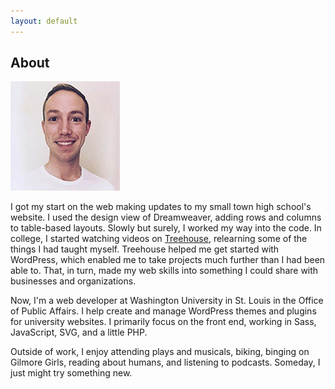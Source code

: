 ```yaml
---
layout: default
---
```


<div class="about" markdown="1">

## About

<img src="/img/samhermes-175.jpg" srcset="/img/samhermes-350.jpg 2x, /img/samhermes-525.jpg 3x" alt="Sam Hermes">

I got my start on the web making updates to my small town high school's website. I used the design view of Dreamweaver, adding rows and columns to table-based layouts. Slowly but surely, I worked my way into the code. In college, I started watching videos on [Treehouse](https://teamtreehouse.com), relearning some of the things I had taught myself. Treehouse helped me get started with WordPress, which enabled me to take projects much further than I had been able to. That, in turn, made my web skills into something I could share with businesses and organizations.

Now, I'm a web developer at Washington University in St. Louis in the Office of Public Affairs. I help create and manage WordPress themes and plugins for university websites. I primarily focus on the front end, working in Sass, JavaScript, SVG, and a little PHP.

Outside of work, I enjoy attending plays and musicals, biking, binging on Gilmore Girls, reading about humans, and listening to podcasts. Someday, I just might try something new.

</div>
